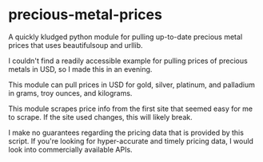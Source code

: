 # precious-metal-prices
A quickly kludged python module for pulling up-to-date precious metal prices that uses beautifulsoup and urllib. 

I couldn't find a readily accessible example for pulling prices of precious metals in USD, so I made this in an evening.

This module can pull prices in USD for gold, silver, platinum, and palladium in grams, troy ounces, and kilograms.

This module scrapes price info from the first site that seemed easy for me to scrape. If the site used changes, this will likely break. 

I make no guarantees regarding the pricing data that is provided by this script. If you're looking for hyper-accurate and timely pricing data, I would look into commercially available APIs. 
